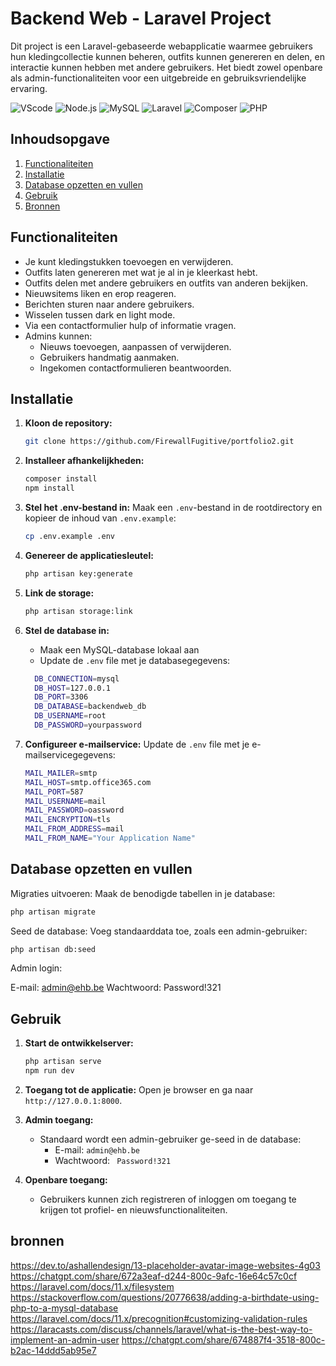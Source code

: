 # Backend Web - Laravel Project
Dit project is een Laravel-gebaseerde webapplicatie waarmee gebruikers hun kledingcollectie kunnen beheren, outfits kunnen genereren en delen, en interactie kunnen hebben met andere gebruikers. Het biedt zowel openbare als admin-functionaliteiten voor een uitgebreide en gebruiksvriendelijke ervaring.

![VScode](https://img.shields.io/badge/VScode-v1.96.2-blue?style=for-the-badge&logo=visual-studio-code&logoColor=white&labelColor=000000)
![Node.js](https://img.shields.io/badge/Node.js-v20.18.1-green?style=for-the-badge&logo=node.js&logoColor=white&labelColor=000000)
![MySQL](https://img.shields.io/badge/MySQL-v8.0.40-yellow?style=for-the-badge&logo=MySQL&logoColor=white&labelColor=000000)
![Laravel](https://img.shields.io/badge/Laravel-v11.36.1-red?style=for-the-badge&logo=Laravel&logoColor=white&labelColor=000000)
![Composer](https://img.shields.io/badge/Composer-v2.7.4-brown?style=for-the-badge&logo=Composer&logoColor=white&labelColor=000000)
![PHP](https://img.shields.io/badge/PHP-v8.2.12-lightblue?style=for-the-badge&logo=PHP&logoColor=white&labelColor=000000)

## Inhoudsopgave

1. [Functionaliteiten](#functionaliteiten)
2. [Installatie](#installatie)
3. [Database opzetten en vullen](#database-opzetten-en-vullen)
4. [Gebruik](#gebruik)
5. [Bronnen](#bronnen)

## Functionaliteiten

- Je kunt kledingstukken toevoegen en verwijderen.
- Outfits laten genereren met wat je al in je kleerkast hebt.
- Outfits delen met andere gebruikers en outfits van anderen bekijken.
- Nieuwsitems liken en erop reageren.
- Berichten sturen naar andere gebruikers.
- Wisselen tussen dark en light mode.
- Via een contactformulier hulp of informatie vragen.
- Admins kunnen:
  - Nieuws toevoegen, aanpassen of verwijderen.
  - Gebruikers handmatig aanmaken.
  - Ingekomen contactformulieren beantwoorden.

## Installatie

1. **Kloon de repository:**

   ```bash
   git clone https://github.com/FirewallFugitive/portfolio2.git
   ```

2. **Installeer afhankelijkheden:**

   ```bash
   composer install
   npm install
   ```

3. **Stel het .env-bestand in:**
   Maak een `.env`-bestand in de rootdirectory en kopieer de inhoud van `.env.example`:

   ```bash
   cp .env.example .env
   ```

4. **Genereer de applicatiesleutel:**

   ```bash
   php artisan key:generate
   ```

5. **Link de storage:**

   ```bash
   php artisan storage:link
   ```

6. **Stel de database in:**
   - Maak een MySQL-database lokaal aan
   - Update de `.env` file met je databasegegevens:
    ```bash
      DB_CONNECTION=mysql
      DB_HOST=127.0.0.1
      DB_PORT=3306
      DB_DATABASE=backendweb_db
      DB_USERNAME=root
      DB_PASSWORD=yourpassword
    ```
    
7. **Configureer e-mailservice:**
   Update de `.env` file met je e-mailservicegegevens:
    ```bash
    MAIL_MAILER=smtp
    MAIL_HOST=smtp.office365.com
    MAIL_PORT=587
    MAIL_USERNAME=mail
    MAIL_PASSWORD=oassword
    MAIL_ENCRYPTION=tls
    MAIL_FROM_ADDRESS=mail
    MAIL_FROM_NAME="Your Application Name"
    ```

## Database opzetten en vullen
Migraties uitvoeren: Maak de benodigde tabellen in je database:

```bash
php artisan migrate
```
Seed de database: Voeg standaarddata toe, zoals een admin-gebruiker:

```bash
php artisan db:seed
```
Admin login:

E-mail: admin@ehb.be
Wachtwoord: Password!321
## Gebruik

1. **Start de ontwikkelserver:**

   ```bash
   php artisan serve
   npm run dev
   ```

2. **Toegang tot de applicatie:**
   Open je browser en ga naar `http://127.0.0.1:8000`.

3. **Admin toegang:**

   - Standaard wordt een admin-gebruiker ge-seed in de database:
     - E-mail: `admin@ehb.be`
     - Wachtwoord: ` Password!321`

4. **Openbare toegang:**

   - Gebruikers kunnen zich registreren of inloggen om toegang te krijgen tot profiel- en nieuwsfunctionaliteiten.

## bronnen
https://dev.to/ashallendesign/13-placeholder-avatar-image-websites-4g03
https://chatgpt.com/share/672a3eaf-d244-800c-9afc-16e64c57c0cf
https://laravel.com/docs/11.x/filesystem
https://stackoverflow.com/questions/20776638/adding-a-birthdate-using-php-to-a-mysql-database
https://laravel.com/docs/11.x/precognition#customizing-validation-rules
https://laracasts.com/discuss/channels/laravel/what-is-the-best-way-to-implement-an-admin-user
https://chatgpt.com/share/674887f4-3518-800c-b2ac-14ddd5ab95e7

